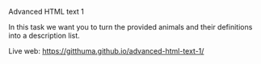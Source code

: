Advanced HTML text 1

In this task we want you to turn the provided animals and their definitions into a description list.

Live web: https://gitthuma.github.io/advanced-html-text-1/
